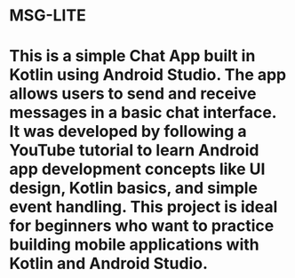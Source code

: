 # MSG-LITE 
# This is a simple Chat App built in Kotlin using Android Studio. The app allows users to send and receive messages in a basic chat interface. It was developed by following a YouTube tutorial to learn Android app development concepts like UI design, Kotlin basics, and simple event handling. This project is ideal for beginners who want to practice building mobile applications with Kotlin and Android Studio.
